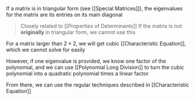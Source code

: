 If a matrix is in triangular form (see [[Special Matrices]]), the eigenvalues for the matrix are its entries on its main diagonal

> Closely related to [[Properties of Determinants]]
> If the matrix is not **originally** in triangular form, we cannot use this

For a matrix larger than $2 \times 2$, we will get cubic [[Characteristic Equation]], which we cannot solve for easily

However, if one eigenvalue is provided, we know one factor of the polynomial, and we can use [[Polynomial Long Division]] to turn the cubic polynomial into a quadratic polynomial times a linear factor

From there, we can use the regular techniques described in [[Characteristic Equation]]
